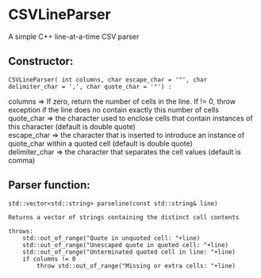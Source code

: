 # CSVLineParser
A simple C++ line-at-a-time CSV parser

## Constructor:  
    CSVLineParser( int columns, char escape_char = '"', char delimiter_char = ',', char quote_char = '"') :   

columns => If zero, return the number of cells in the line. If != 0, throw exception if the line does no contain exactly this number of cells  
quote_char  => the character used to enclose cells that contain instances of this character (default is double quote)  
escape_char => the character that is inserted to introduce an instance of quote_char within a quoted cell (default is double quote)  
delimiter_char => the character that separates the cell values (default is comma)  

## Parser function:  
    std::vector<std::string> parseline(const std::string& line)  

    Returns a vector of strings containing the distinct cell contents  
  
    throws:  
        std::out_of_range("Quote in unquoted cell: "+line)  
        std::out_of_range("Unescaped quote in quoted cell: "+line)  
        std::out_of_range("Unterminated quoted cell in line: "+line)  
        if columns != 0   
            throw std::out_of_range("Missing or extra cells: "+line)  
